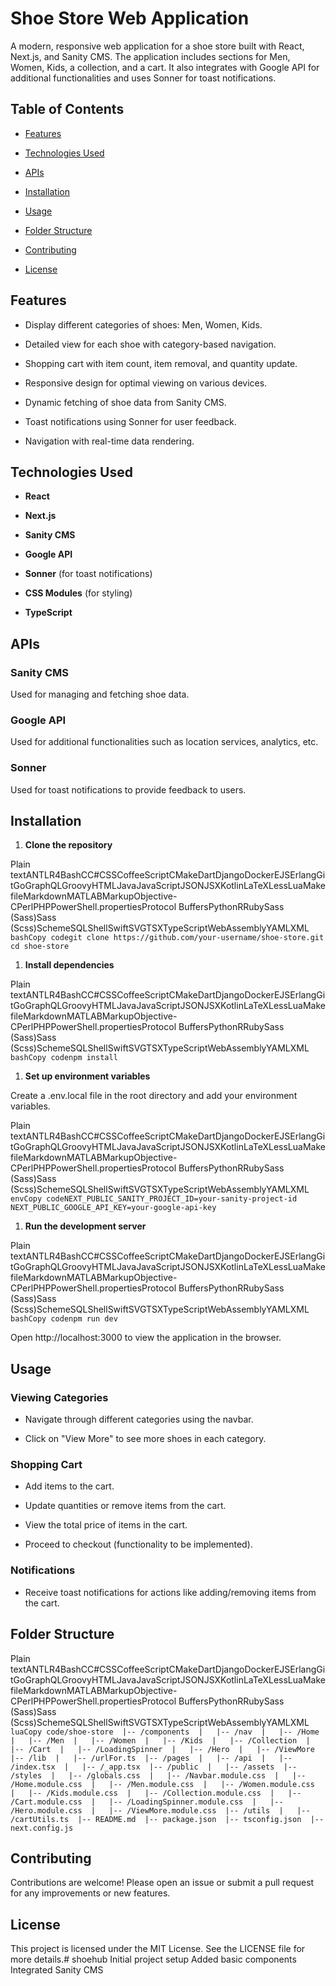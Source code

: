 Shoe Store Web Application
==========================

A modern, responsive web application for a shoe store built with React, Next.js, and Sanity CMS. The application includes sections for Men, Women, Kids, a collection, and a cart. It also integrates with Google API for additional functionalities and uses Sonner for toast notifications.

Table of Contents
-----------------

*   [Features](#features)
    
*   [Technologies Used](#technologies-used)
    
*   [APIs](#apis)
    
*   [Installation](#installation)
    
*   [Usage](#usage)
    
*   [Folder Structure](#folder-structure)
    
*   [Contributing](#contributing)
    
*   [License](#license)
    

Features
--------

*   Display different categories of shoes: Men, Women, Kids.
    
*   Detailed view for each shoe with category-based navigation.
    
*   Shopping cart with item count, item removal, and quantity update.
    
*   Responsive design for optimal viewing on various devices.
    
*   Dynamic fetching of shoe data from Sanity CMS.
    
*   Toast notifications using Sonner for user feedback.
    
*   Navigation with real-time data rendering.
    

Technologies Used
-----------------

*   **React**
    
*   **Next.js**
    
*   **Sanity CMS**
    
*   **Google API**
    
*   **Sonner** (for toast notifications)
    
*   **CSS Modules** (for styling)
    
*   **TypeScript**
    

APIs
----

### Sanity CMS

Used for managing and fetching shoe data.

### Google API

Used for additional functionalities such as location services, analytics, etc.

### Sonner

Used for toast notifications to provide feedback to users.

Installation
------------

1.  **Clone the repository**
    

Plain textANTLR4BashCC#CSSCoffeeScriptCMakeDartDjangoDockerEJSErlangGitGoGraphQLGroovyHTMLJavaJavaScriptJSONJSXKotlinLaTeXLessLuaMakefileMarkdownMATLABMarkupObjective-CPerlPHPPowerShell.propertiesProtocol BuffersPythonRRubySass (Sass)Sass (Scss)SchemeSQLShellSwiftSVGTSXTypeScriptWebAssemblyYAMLXML`   bashCopy codegit clone https://github.com/your-username/shoe-store.git  cd shoe-store   `

1.  **Install dependencies**
    

Plain textANTLR4BashCC#CSSCoffeeScriptCMakeDartDjangoDockerEJSErlangGitGoGraphQLGroovyHTMLJavaJavaScriptJSONJSXKotlinLaTeXLessLuaMakefileMarkdownMATLABMarkupObjective-CPerlPHPPowerShell.propertiesProtocol BuffersPythonRRubySass (Sass)Sass (Scss)SchemeSQLShellSwiftSVGTSXTypeScriptWebAssemblyYAMLXML`   bashCopy codenpm install   `

1.  **Set up environment variables**
    

Create a .env.local file in the root directory and add your environment variables.

Plain textANTLR4BashCC#CSSCoffeeScriptCMakeDartDjangoDockerEJSErlangGitGoGraphQLGroovyHTMLJavaJavaScriptJSONJSXKotlinLaTeXLessLuaMakefileMarkdownMATLABMarkupObjective-CPerlPHPPowerShell.propertiesProtocol BuffersPythonRRubySass (Sass)Sass (Scss)SchemeSQLShellSwiftSVGTSXTypeScriptWebAssemblyYAMLXML`   envCopy codeNEXT_PUBLIC_SANITY_PROJECT_ID=your-sanity-project-id  NEXT_PUBLIC_GOOGLE_API_KEY=your-google-api-key   `

1.  **Run the development server**
    

Plain textANTLR4BashCC#CSSCoffeeScriptCMakeDartDjangoDockerEJSErlangGitGoGraphQLGroovyHTMLJavaJavaScriptJSONJSXKotlinLaTeXLessLuaMakefileMarkdownMATLABMarkupObjective-CPerlPHPPowerShell.propertiesProtocol BuffersPythonRRubySass (Sass)Sass (Scss)SchemeSQLShellSwiftSVGTSXTypeScriptWebAssemblyYAMLXML`   bashCopy codenpm run dev   `

Open http://localhost:3000 to view the application in the browser.

Usage
-----

### Viewing Categories

*   Navigate through different categories using the navbar.
    
*   Click on "View More" to see more shoes in each category.
    

### Shopping Cart

*   Add items to the cart.
    
*   Update quantities or remove items from the cart.
    
*   View the total price of items in the cart.
    
*   Proceed to checkout (functionality to be implemented).
    

### Notifications

*   Receive toast notifications for actions like adding/removing items from the cart.
    

Folder Structure
----------------

Plain textANTLR4BashCC#CSSCoffeeScriptCMakeDartDjangoDockerEJSErlangGitGoGraphQLGroovyHTMLJavaJavaScriptJSONJSXKotlinLaTeXLessLuaMakefileMarkdownMATLABMarkupObjective-CPerlPHPPowerShell.propertiesProtocol BuffersPythonRRubySass (Sass)Sass (Scss)SchemeSQLShellSwiftSVGTSXTypeScriptWebAssemblyYAMLXML`   luaCopy code/shoe-store  |-- /components  |   |-- /nav  |   |-- /Home  |   |-- /Men  |   |-- /Women  |   |-- /Kids  |   |-- /Collection  |   |-- /Cart  |   |-- /LoadingSpinner  |   |-- /Hero  |   |-- /ViewMore  |-- /lib  |   |-- /urlFor.ts  |-- /pages  |   |-- /api  |   |-- /index.tsx  |   |-- /_app.tsx  |-- /public  |   |-- /assets  |-- /styles  |   |-- /globals.css  |   |-- /Navbar.module.css  |   |-- /Home.module.css  |   |-- /Men.module.css  |   |-- /Women.module.css  |   |-- /Kids.module.css  |   |-- /Collection.module.css  |   |-- /Cart.module.css  |   |-- /LoadingSpinner.module.css  |   |-- /Hero.module.css  |   |-- /ViewMore.module.css  |-- /utils  |   |-- /cartUtils.ts  |-- README.md  |-- package.json  |-- tsconfig.json  |-- next.config.js   `

Contributing
------------

Contributions are welcome! Please open an issue or submit a pull request for any improvements or new features.

License
-------

This project is licensed under the MIT License. See the LICENSE file for more details.# shoehub
Initial project setup
Added basic components
Integrated Sanity CMS
